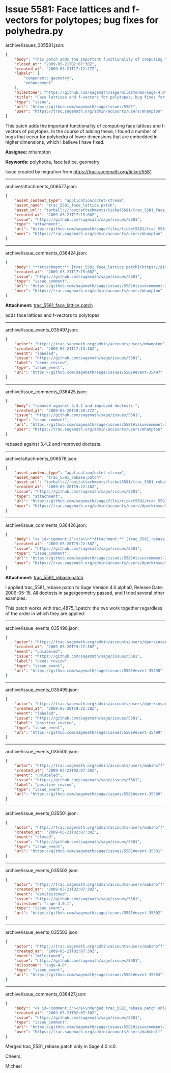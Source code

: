 # Issue 5581: Face lattices and f-vectors for polytopes; bug fixes for polyhedra.py

archive/issues_005581.json:
```json
{
    "body": "This patch adds the important functionality of computing face lattices and f-vectors of polytopes.  In the course of adding these, I found a number of bugs that occur for polyhedra of lower dimensions that are embedded in higher dimensions, which I believe I have fixed.\n\n**Assignee:** mhampton\n\n**Keywords:** polyhedra, face lattice, geometry\n\nIssue created by migration from https://trac.sagemath.org/ticket/5581\n\n",
    "closed_at": "2009-05-21T02:07:30Z",
    "created_at": "2009-03-21T17:12:27Z",
    "labels": [
        "component: geometry",
        "enhancement"
    ],
    "milestone": "https://github.com/sagemath/sage/milestones/sage-4.0",
    "title": "Face lattices and f-vectors for polytopes; bug fixes for polyhedra.py",
    "type": "issue",
    "url": "https://github.com/sagemath/sage/issues/5581",
    "user": "https://trac.sagemath.org/admin/accounts/users/mhampton"
}
```
This patch adds the important functionality of computing face lattices and f-vectors of polytopes.  In the course of adding these, I found a number of bugs that occur for polyhedra of lower dimensions that are embedded in higher dimensions, which I believe I have fixed.

**Assignee:** mhampton

**Keywords:** polyhedra, face lattice, geometry

Issue created by migration from https://trac.sagemath.org/ticket/5581





---

archive/attachments_006577.json:
```json
{
    "asset_content_type": "application/octet-stream",
    "asset_name": "trac_5581_face_lattice.patch",
    "asset_url": "tarball://root/attachments/ticket5581/trac_5581_face_lattice.patch",
    "created_at": "2009-03-21T17:15:00Z",
    "issue": "https://github.com/sagemath/sage/issues/5581",
    "type": "attachment",
    "url": "https://github.com/sagemath/sage/files/ticket5581/trac_5581_face_lattice.patch",
    "user": "https://trac.sagemath.org/admin/accounts/users/mhampton"
}
```



---

archive/issue_comments_036424.json:
```json
{
    "body": "**Attachment:** [trac_5581_face_lattice.patch](https://github.com/sagemath/sage/files/ticket5581/trac_5581_face_lattice.patch)\n\nadds face lattices and f-vectors to polytopes",
    "created_at": "2009-03-21T17:15:00Z",
    "issue": "https://github.com/sagemath/sage/issues/5581",
    "type": "issue_comment",
    "url": "https://github.com/sagemath/sage/issues/5581#issuecomment-36424",
    "user": "https://trac.sagemath.org/admin/accounts/users/mhampton"
}
```

**Attachment:** [trac_5581_face_lattice.patch](https://github.com/sagemath/sage/files/ticket5581/trac_5581_face_lattice.patch)

adds face lattices and f-vectors to polytopes



---

archive/issue_events_035497.json:
```json
{
    "actor": "https://trac.sagemath.org/admin/accounts/users/mhampton",
    "created_at": "2009-03-21T17:15:16Z",
    "event": "labeled",
    "issue": "https://github.com/sagemath/sage/issues/5581",
    "label": "needs review",
    "type": "issue_event",
    "url": "https://github.com/sagemath/sage/issues/5581#event-35497"
}
```



---

archive/issue_comments_036425.json:
```json
{
    "body": "rebased against 3.4.2 and improved doctests.",
    "created_at": "2009-05-20T18:48:37Z",
    "issue": "https://github.com/sagemath/sage/issues/5581",
    "type": "issue_comment",
    "url": "https://github.com/sagemath/sage/issues/5581#issuecomment-36425",
    "user": "https://trac.sagemath.org/admin/accounts/users/mhampton"
}
```

rebased against 3.4.2 and improved doctests.



---

archive/attachments_006578.json:
```json
{
    "asset_content_type": "application/octet-stream",
    "asset_name": "trac_5581_rebase.patch",
    "asset_url": "tarball://root/attachments/ticket5581/trac_5581_rebase.patch",
    "created_at": "2009-05-20T19:22:38Z",
    "issue": "https://github.com/sagemath/sage/issues/5581",
    "type": "attachment",
    "url": "https://github.com/sagemath/sage/files/ticket5581/trac_5581_rebase.patch",
    "user": "https://trac.sagemath.org/admin/accounts/users/dperkinson"
}
```



---

archive/issue_comments_036426.json:
```json
{
    "body": "<a id='comment:2'></a>\n**Attachment:** [trac_5581_rebase.patch](https://github.com/sagemath/sage/files/ticket5581/trac_5581_rebase.patch)\n\nI applied trac_5581_rebase.patch to Sage Version 4.0.alpha0, Release Date: 2009-05-15.  All doctests in sage/geometry passed, and I tried several other examples.  \n\nThis patch works with trac_4875_1.patch: the two work together regardless of the order in which they are applied.",
    "created_at": "2009-05-20T19:22:38Z",
    "issue": "https://github.com/sagemath/sage/issues/5581",
    "type": "issue_comment",
    "url": "https://github.com/sagemath/sage/issues/5581#issuecomment-36426",
    "user": "https://trac.sagemath.org/admin/accounts/users/dperkinson"
}
```

<a id='comment:2'></a>
**Attachment:** [trac_5581_rebase.patch](https://github.com/sagemath/sage/files/ticket5581/trac_5581_rebase.patch)

I applied trac_5581_rebase.patch to Sage Version 4.0.alpha0, Release Date: 2009-05-15.  All doctests in sage/geometry passed, and I tried several other examples.  

This patch works with trac_4875_1.patch: the two work together regardless of the order in which they are applied.



---

archive/issue_events_035498.json:
```json
{
    "actor": "https://trac.sagemath.org/admin/accounts/users/dperkinson",
    "created_at": "2009-05-20T19:22:38Z",
    "event": "unlabeled",
    "issue": "https://github.com/sagemath/sage/issues/5581",
    "label": "needs review",
    "type": "issue_event",
    "url": "https://github.com/sagemath/sage/issues/5581#event-35498"
}
```



---

archive/issue_events_035499.json:
```json
{
    "actor": "https://trac.sagemath.org/admin/accounts/users/dperkinson",
    "created_at": "2009-05-20T19:22:38Z",
    "event": "labeled",
    "issue": "https://github.com/sagemath/sage/issues/5581",
    "label": "positive review",
    "type": "issue_event",
    "url": "https://github.com/sagemath/sage/issues/5581#event-35499"
}
```



---

archive/issue_events_035500.json:
```json
{
    "actor": "https://trac.sagemath.org/admin/accounts/users/mabshoff",
    "created_at": "2009-05-21T02:07:30Z",
    "event": "unlabeled",
    "issue": "https://github.com/sagemath/sage/issues/5581",
    "label": "positive review",
    "type": "issue_event",
    "url": "https://github.com/sagemath/sage/issues/5581#event-35500"
}
```



---

archive/issue_events_035501.json:
```json
{
    "actor": "https://trac.sagemath.org/admin/accounts/users/mabshoff",
    "created_at": "2009-05-21T02:07:30Z",
    "event": "closed",
    "issue": "https://github.com/sagemath/sage/issues/5581",
    "type": "issue_event",
    "url": "https://github.com/sagemath/sage/issues/5581#event-35501"
}
```



---

archive/issue_events_035502.json:
```json
{
    "actor": "https://trac.sagemath.org/admin/accounts/users/mabshoff",
    "created_at": "2009-05-21T02:07:30Z",
    "event": "demilestoned",
    "issue": "https://github.com/sagemath/sage/issues/5581",
    "milestone": "sage-4.0.1",
    "type": "issue_event",
    "url": "https://github.com/sagemath/sage/issues/5581#event-35502"
}
```



---

archive/issue_events_035503.json:
```json
{
    "actor": "https://trac.sagemath.org/admin/accounts/users/mabshoff",
    "created_at": "2009-05-21T02:07:30Z",
    "event": "milestoned",
    "issue": "https://github.com/sagemath/sage/issues/5581",
    "milestone": "sage-4.0",
    "type": "issue_event",
    "url": "https://github.com/sagemath/sage/issues/5581#event-35503"
}
```



---

archive/issue_comments_036427.json:
```json
{
    "body": "<a id='comment:3'></a>\nMerged trac_5581_rebase.patch only in Sage 4.0.rc0.\n\nCheers,\n\nMichael",
    "created_at": "2009-05-21T02:07:30Z",
    "issue": "https://github.com/sagemath/sage/issues/5581",
    "type": "issue_comment",
    "url": "https://github.com/sagemath/sage/issues/5581#issuecomment-36427",
    "user": "https://trac.sagemath.org/admin/accounts/users/mabshoff"
}
```

<a id='comment:3'></a>
Merged trac_5581_rebase.patch only in Sage 4.0.rc0.

Cheers,

Michael
